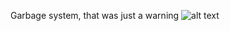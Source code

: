 Garbage system, that was just a warning
![alt text](https://i.ibb.co/1RbvvQ3/fundo-hacker-23-2147907584.jpg)
